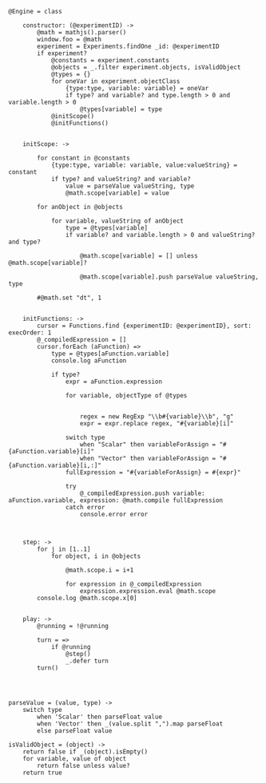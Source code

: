 

	@Engine = class
		
		constructor: (@experimentID) ->
			@math = mathjs().parser()
			window.foo = @math
			experiment = Experiments.findOne _id: @experimentID
			if experiment?
				@constants = experiment.constants
				@objects = _.filter experiment.objects, isValidObject
				@types = {}
				for oneVar in experiment.objectClass
					{type:type, variable: variable} = oneVar
					if type? and variable? and type.length > 0 and variable.length > 0
						@types[variable] = type
				@initScope()
				@initFunctions()
			
			
		initScope: ->
			
			for constant in @constants
				{type:type, variable: variable, value:valueString} = constant
				if type? and valueString? and variable?
					value = parseValue valueString, type
					@math.scope[variable] = value

			for anObject in @objects

				for variable, valueString of anObject
					type = @types[variable]
					if variable? and variable.length > 0 and valueString? and type?

						@math.scope[variable] = [] unless @math.scope[variable]?
						
						@math.scope[variable].push parseValue valueString, type
						
			#@math.set "dt", 1
			

		initFunctions: ->
			cursor = Functions.find {experimentID: @experimentID}, sort: execOrder: 1
			@_compiledExpression = []
			cursor.forEach (aFunction) => 
				type = @types[aFunction.variable]
				console.log aFunction
				
				if type?
					expr = aFunction.expression
			
					for variable, objectType of @types
						
						
						regex = new RegExp "\\b#{variable}\\b", "g"
						expr = expr.replace regex, "#{variable}[i]"
						
					switch type
						when "Scalar" then variableForAssign = "#{aFunction.variable}[i]"
						when "Vector" then variableForAssign = "#{aFunction.variable}[i,:]"
					fullExpression = "#{variableForAssign} = #{expr}"
					
					try
						@_compiledExpression.push variable: aFunction.variable, expression: @math.compile fullExpression
					catch error
						console.error error
				


		step: ->
			for j in [1..1]
				for object, i in @objects
					
					@math.scope.i = i+1
					
					for expression in @_compiledExpression
						expression.expression.eval @math.scope
			console.log @math.scope.x[0]
			
				
		play: ->
			@running = !@running
			
			turn = =>
				if @running
					@step() 
					_.defer turn
			turn()


		

	parseValue = (value, type) ->
		switch type
			when 'Scalar' then parseFloat value
			when 'Vector' then _(value.split ",").map parseFloat
			else parseFloat value

	isValidObject = (object) ->
		return false if _(object).isEmpty()
		for variable, value of object
			return false unless value?
		return true
